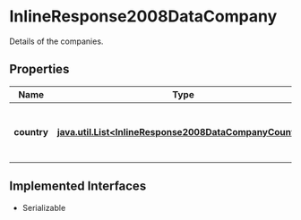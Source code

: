

# InlineResponse2008DataCompany

Details of the companies.

## Properties

Name | Type | Description | Notes
------------ | ------------- | ------------- | -------------
**country** | [**java.util.List&lt;InlineResponse2008DataCompanyCountry&gt;**](InlineResponse2008DataCompanyCountry.md) | List of countries where a head office of a company is located. See endpoint &#x60;/basic/region/country/list&#x60; for possible values. |  [optional]


## Implemented Interfaces

* Serializable



